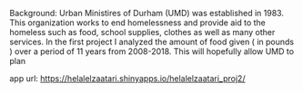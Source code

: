 Background: 
  Urban Ministires of Durham (UMD) was established in 1983. This organization works to end homelessness and provide aid to the homeless such as food, school supplies, clothes as well as many other services. In the first project I analyzed the amount of food given ( in pounds ) over a period of 11 years from 2008-2018. This will hopefully allow UMD to plan  



app url: https://helalelzaatari.shinyapps.io/helalelzaatari_proj2/
